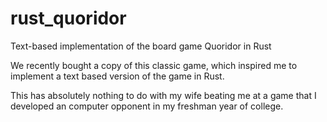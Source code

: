 # rust_quoridor
Text-based implementation of the board game Quoridor in Rust

We recently bought a copy of this classic game, which inspired me to implement
a text based version of the game in Rust.

This has absolutely nothing to do with my wife beating me at a game that I
developed an computer opponent in my freshman year of college.
